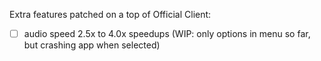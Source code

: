 Extra features patched on a top of Official Client:

* [ ] audio speed 2.5x to 4.0x speedups (WIP: only options in menu so far, but crashing app when selected)

